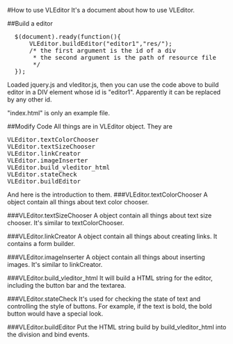 #How to use VLEditor
It's a document about how to use VLEditor.

##Build a editor
<pre>
  $(document).ready(function(){
      VLEditor.buildEditor("editor1","res/");
      /* the first argument is the id of a div
       * the second argument is the path of resource file 
       */
  });
</pre>

Loaded jquery.js and vleditor.js, then you can use the code above to build editor in a DIV element whose id is "editor1". Apparently it can be replaced by any other id.

"index.html" is only an example file.

##Modify Code
All things are in VLEditor object. They are
<pre>
VLEditor.textColorChooser
VLEditor.textSizeChooser
VLEditor.linkCreator
VLEditor.imageInserter
VLEditor.build_vleditor_html
VLEditor.stateCheck
VLEditor.buildEditor
</pre>

And here is the introduction to them.
###VLEditor.textColorChooser
A object contain all things about text color chooser.

###VLEditor.textSizeChooser
A object contain all things about text size chooser. It's similar to textColorChooser.

###VLEditor.linkCreator
A object contain all things about creating links. It contains a form builder.

###VLEditor.imageInserter
A object contain all things about inserting images. It's similar to linkCreator.

###VLEditor.build_vleditor_html
It will build a HTML string for the editor, including the button bar and the textarea.

###VLEditor.stateCheck
It's used for checking the state of text and controlling the style of buttons. For example, if the text is bold, the bold button would have a special look.

###VLEditor.buildEditor
Put the HTML string build by build_vleditor_html into the division and bind events.
